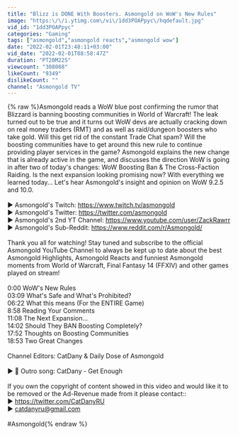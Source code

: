 ```yaml
---
title: "Blizz is DONE With Boosters. Asmongold on WoW's New Rules"
image: "https:\/\/i.ytimg.com\/vi\/1dd3POAPpyc\/hqdefault.jpg"
vid_id: "1dd3POAPpyc"
categories: "Gaming"
tags: ["asmongold","asmongold reacts","asmongold wow"]
date: "2022-02-01T23:48:11+03:00"
vid_date: "2022-02-01T08:58:47Z"
duration: "PT20M22S"
viewcount: "308088"
likeCount: "9349"
dislikeCount: ""
channel: "Asmongold TV"
---
```

{% raw %}Asmongold reads a WoW blue post confirming the rumor that Blizzard is banning boosting communities in World of Warcraft! The leak turned out to be true and it turns out WoW devs are actually cracking down on real money traders (RMT) and as well as raid/dungeon boosters who take gold. Will this get rid of the constant Trade Chat spam? Will the boosting communities have to get around this new rule to continue providing player services in the game? Asmongold explains the new change that is already active in the game, and discusses the direction WoW is going in after two of today's changes: WoW Boosting Ban &amp; The Cross-Faction Raiding. Is the next expansion looking promising now? With everything we learned today... Let's hear Asmongold's insight and opinion on WoW 9.2.5 and 10.0.<br /><br />► Asmongold's Twitch: <a rel="nofollow" target="blank" href="https://www.twitch.tv/asmongold">https://www.twitch.tv/asmongold</a><br />► Asmongold's Twitter: <a rel="nofollow" target="blank" href="https://twitter.com/asmongold">https://twitter.com/asmongold</a><br />► Asmongold's 2nd YT Channel: <a rel="nofollow" target="blank" href="https://www.youtube.com/user/ZackRawrr">https://www.youtube.com/user/ZackRawrr</a><br />► Asmongold's Sub-Reddit: <a rel="nofollow" target="blank" href="https://www.reddit.com/r/Asmongold/">https://www.reddit.com/r/Asmongold/</a><br /><br />Thank you all for watching! Stay tuned and subscribe to the official Asmongold YouTube Channel to always be kept up to date about the best Asmongold Highlights, Asmongold Reacts and funniest Asmongold moments from World of Warcraft, Final Fantasy 14 (FFXIV) and other games played on stream!<br /><br />0:00 WoW's New Rules<br />03:09 What's Safe and What's Prohibited?<br />06:22 What this means (For the ENTIRE Game)<br />8:58 Reading Your Comments<br />11:08 The Next Expansion...<br />14:02 Should They BAN Boosting Completely?<br />17:52 Thoughts on Boosting Communities<br />18:53 Two Great Changes<br /><br />Channel Editors: CatDany &amp; Daily Dose of Asmongold<br /><br />► 🎸 Outro song: CatDany - Get Enough<br /><br />If you own the copyright of content showed in this video and would like it to be removed or the Ad-Revenue made from it please contact::<br />► <a rel="nofollow" target="blank" href="https://twitter.com/CatDanyRU">https://twitter.com/CatDanyRU</a><br />► catdanyru@gmail.com<br /><br />#Asmongold{% endraw %}
